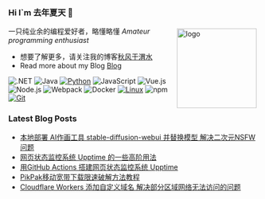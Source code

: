 ### Hi I`m 去年夏天 👋

<img src="https://github-readme-stats.vercel.app/api?username=tjsky&show_icons=true" alt="logo" height="160" align="right" style="margin: 5px; margin-bottom: 20px;" />

一只纯业余的编程爱好者，略懂略懂 *Amateur programming enthusiast*

- 想要了解更多，请关注我的博客[秋风于渭水](https://www.tjsky.net)
- Read more about my Blog [Blog](https://www.tjsky.net)

![.NET](https://img.shields.io/badge/.NET-512BD4?style=flat-square&logo=C-Sharp&logoColor=ffffff)
![Java](https://img.shields.io/badge/-Java-007396?style=flat-square&logo=java&logoColor=ffffff)
[![Python](https://img.shields.io/badge/-Python-3776AB?style=flat-square&logo=python&logoColor=ffffff)](https://www.python.org/)
![JavaScript](https://img.shields.io/badge/JavaScript-F7DF1E?style=flat-square&logo=JavaScript&logoColor=ffffff)
![Vue.js](https://img.shields.io/badge/-Vue.js-4FC08D?style=flat-square&logo=Vue.js&logoColor=ffffff)
![Node.js](https://img.shields.io/badge/-Node.js-68A063?style=flat-square&logo=Node.js&logoColor=ffffff)
![Webpack](https://img.shields.io/badge/-Webpack-8DD6F9?style=flat-square&logo=webpack&logoColor=ffffff)
![Docker](https://img.shields.io/badge/Docker-2496ED?style=flat-square&logo=docker&logoColor=ffffff)
[![Linux](https://img.shields.io/badge/-Linux-333333?style=flat-square&logo=linux&logoColor=white)](https://www.linuxfoundation.org/)
![npm](https://img.shields.io/badge/-NPM-CB3837?style=flat-square&logo=npm&logoColor=white)
[![Git](https://img.shields.io/badge/-Git-f05032?style=flat-square&logo=git&logoColor=white)](https://git-scm.com/)


### Latest Blog Posts
 
<!-- BLOG-POST-LIST:START -->
- [本地部署 AI作画工具 stable-diffusion-webui 并替换模型 解决二次元NSFW问题](https://www.tjsky.net/tutorial/457?pk_campaign=feed&pk_kwd=%25e6%259c%25ac%25e5%259c%25b0%25e9%2583%25a8%25e7%25bd%25b2-ai%25e4%25bd%259c%25e7%2594%25bb%25e5%25b7%25a5%25e5%2585%25b7-stable-diffusion-webui-%25e5%25b9%25b6%25e6%259b%25bf%25e6%258d%25a2%25e6%25a8%25a1%25e5%259e%258b-%25e8%25a7%25a3%25e5%2586%25b3%25e4%25ba%258c%25e6%25ac%25a1%25e5%2585%2583nsfw)
- [网页状态监控系统 Upptime 的一些高阶用法](https://www.tjsky.net/tutorial/456?pk_campaign=feed&pk_kwd=%25e7%25bd%2591%25e9%25a1%25b5%25e7%258a%25b6%25e6%2580%2581%25e7%259b%2591%25e6%258e%25a7%25e7%25b3%25bb%25e7%25bb%259f-upptime-%25e7%259a%2584%25e4%25b8%2580%25e4%25ba%259b%25e9%25ab%2598%25e9%2598%25b6%25e7%2594%25a8%25e6%25b3%2595)
- [用GitHub Actions 搭建网页状态监控系统 Upptime](https://www.tjsky.net/tutorial/444?pk_campaign=feed&pk_kwd=%25e7%2594%25a8github-actions-%25e6%2590%25ad%25e5%25bb%25ba%25e7%25bd%2591%25e9%25a1%25b5%25e7%258a%25b6%25e6%2580%2581%25e7%259b%2591%25e6%258e%25a7%25e7%25b3%25bb%25e7%25bb%259f-upptime)
- [PikPak移动宽带下载限速破解方法教程](https://www.tjsky.net/tutorial/433?pk_campaign=feed&pk_kwd=pikpak%25e7%25a7%25bb%25e5%258a%25a8%25e5%25ae%25bd%25e5%25b8%25a6%25e4%25b8%258b%25e8%25bd%25bd%25e9%2599%2590%25e9%2580%259f%25e7%25a0%25b4%25e8%25a7%25a3)
- [Cloudflare Workers 添加自定义域名 解决部分区域网络无法访问的问题](https://www.tjsky.net/tutorial/430?pk_campaign=feed&pk_kwd=cloudflare-workers-%25e6%25b7%25bb%25e5%258a%25a0%25e8%2587%25aa%25e5%25ae%259a%25e4%25b9%2589%25e5%259f%259f%25e5%2590%258d-%25e8%25a7%25a3%25e5%2586%25b3%25e9%2583%25a8%25e5%2588%2586%25e5%258c%25ba%25e5%259f%259f%25e7%25bd%2591%25e7%25bb%259c%25e6%2597%25a0%25e6%25b3%2595%25e8%25ae%25bf%25e9%2597%25ae%25e7%259a%2584)
<!-- BLOG-POST-LIST:END -->
